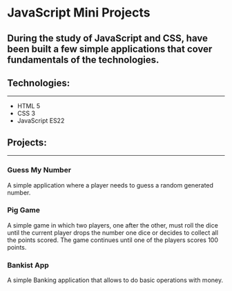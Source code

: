 # JavaScript Mini Projects

## During the study of JavaScript and CSS, have been built a few simple applications that cover fundamentals of the technologies.

## Technologies:

---

- HTML 5
- CSS 3
- JavaScript ES22

## Projects:

---

### **Guess My Number**

A simple application where a player needs to guess a random generated number.

### **Pig Game**

A simple game in which two players, one after the other, must roll the dice until the current player drops the number one dice or decides to collect all the points scored. The game continues until one of the players scores 100 points.

### **Bankist App**

A simple Banking application that allows to do basic operations with money.